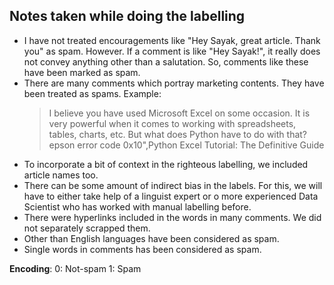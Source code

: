 ## Notes taken while doing the labelling
- I have not treated encouragements like "Hey Sayak, great article. Thank you" as spam. However. If a comment is like "Hey Sayak!", it really does not convey anything other than a salutation. So, comments like these have been marked as spam.
- There are many comments which portray marketing contents. They have been treated as spams. Example: 
  > I believe you have used Microsoft Excel on some occasion. It is very powerful when it comes to working with spreadsheets, tables, charts, etc. But what does Python have to do with that?  epson error code 0x10",Python Excel Tutorial: The Definitive Guide
- To incorporate a bit of context in the righteous labelling, we included article names too. 
- There can be some amount of indirect bias in the labels. For this, we will have to either take help of a linguist expert or o more experienced Data Scientist who has worked with manual labelling before.
- There were hyperlinks included in the words in many comments. We did not separately scrapped them. 
- Other than English languages have been considered as spam.
- Single words in comments has been considered as spam.

**Encoding**: 
0: Not-spam
1: Spam
